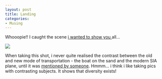 ```yaml
---
layout: post
title: Landing
categories:
- Musing
---
```


Whooopie!! I caught the scene [i wanted to show you ](/2006/05/30/completion-of-2-stars/)all...

![](http://static.flickr.com/68/201880211_99c63236d3.jpg)

When taking this shot, i never quite realised the contrast between the old and new mode of transportation - the boat on the sand and the modern SIA plane, until it was [mentioned by someone](http://flickr.com/photos/sweska/201880211/#comment72157594217393554). Hmmm... i think i like taking pics with contrasting subjects. It shows that diversity exists!
